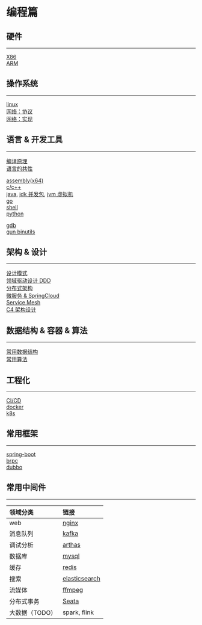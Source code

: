 # 编程篇

## 硬件

---

[X86](hardware/x86.md)  
[ARM](hardware/arm.md)

## 操作系统

---

[linux](os/linux.md)  
[网络：协议](network/protocol.md)  
[网络：实现](network/implement.md)

<!-- [RT-Thread](os/rtthread.md) -->

## 语言 & 开发工具

---

[编译原理](language/compile.md)  
[语言的共性](language/lang.md)

[assembly(x64)](language/asm.md)  
[c/c++](language/cpp.md)  
[java](language/java.md), [jdk 并发包](language/java_concurrent.md), [jvm 虚拟机](language/jvm.md)  
[go](language/golang.md)  
[shell](language/shell.md)  
[python](language/python.md)

<!-- [javascript](language/javascript.md) -->

[gdb](devtool/gdb.md)  
[gun binutils](devtool/binutils.md)

## 架构 & 设计

---

[设计模式](architecture/designmod.md)  
[领域驱动设计 DDD](architecture/ddd.md)  
[分布式架构](architecture/distribute.md)  
[微服务 & SpringCloud](architecture/microservice.md)  
[Service Mesh](architecture/service_mesh.md)  
[C4 架构设计](architecture/c4_model.md)

## 数据结构 & 容器 & 算法

---

[常用数据结构](algorithm/data_structure.md)  
[常用算法](algorithm/algorithm.md)

## 工程化

---

[CI/CD](engineering/cicd.md)  
[docker](middleware/docker.md)  
[k8s](middleware/k8s.md)

## 常用框架

---

[spring-boot](framework/springboot.md)  
[brpc](framework/brpc.md)  
[dubbo](framework/dubbo.md)

## 常用中间件

---

| 领域分类       | 链接                                         |
| :------------- | :------------------------------------------- |
| web            | [nginx](middleware/nginx.md)                 |
| 消息队列       | [kafka](middleware/kafka.md)                 |
| 调试分析       | [arthas](middleware/arthas.md)               |
| 数据库         | [mysql](middleware/mysql.md)                 |
| 缓存           | [redis](middleware/redis.md)                 |
| 搜索           | [elasticsearch](middleware/elasticsearch.md) |
| 流媒体         | [ffmpeg](middleware/ffmpeg.md)               |
| 分布式事务     | [Seata](middleware/seata.md)                 |
| 大数据（TODO） | spark, flink                                 |
